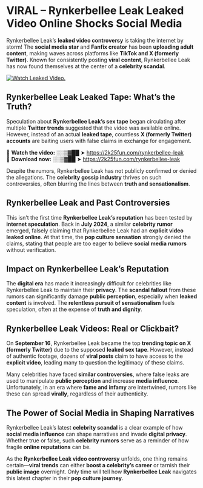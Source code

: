 # VIRAL – Rynkerbellee Leak Leaked Video Online Shocks Social Media 

Rynkerbellee Leak’s **leaked video controversy** is taking the internet by storm! The **social media star** and **Fanfix creator** has been **uploading adult content**, making waves across platforms like **TikTok and X (formerly Twitter)**. Known for consistently posting **viral content**, Rynkerbellee Leak has now found themselves at the center of a **celebrity scandal**.  

[![Watch Leaked Video.](https://miro.medium.com/v2/resize:fit:828/format:webp/1*cilzJN44JGOrTw9NJCrNHA.gif "Watch Leaked Video")](https://2k25fun.com/rynkerbellee-leak)

## **Rynkerbellee Leak Leaked Tape: What’s the Truth?**  
Speculation about **Rynkerbellee Leak’s sex tape** began circulating after multiple **Twitter trends** suggested that the video was available online. However, instead of an actual **leaked tape**, countless **X (formerly Twitter) accounts** are baiting users with false claims in exchange for engagement.  

🔹 **Watch the video:** ░░▒▓██ ➤ https://2k25fun.com/rynkerbellee-leak  
🔹 **Download now:** ░░▒▓██ ➤ https://2k25fun.com/rynkerbellee-leak  

Despite the rumors, Rynkerbellee Leak has not publicly confirmed or denied the allegations. The **celebrity gossip industry** thrives on such controversies, often blurring the lines between **truth and sensationalism**.  

## **Rynkerbellee Leak and Past Controversies**  
This isn’t the first time **Rynkerbellee Leak’s reputation** has been tested by **internet speculation**. Back in **July 2024**, a similar **celebrity rumor** emerged, falsely claiming that Rynkerbellee Leak had an **explicit video leaked online**. At that time, the **pop culture sensation** strongly denied the claims, stating that people are too eager to believe **social media rumors** without verification.  

## **Impact on Rynkerbellee Leak’s Reputation**  
The **digital era** has made it increasingly difficult for celebrities like Rynkerbellee Leak to maintain their **privacy**. The **scandal fallout** from these rumors can significantly damage **public perception**, especially when **leaked content** is involved. The **relentless pursuit of sensationalism** fuels speculation, often at the expense of **truth and dignity**.  

## **Rynkerbellee Leak Videos: Real or Clickbait?**  
On **September 16**, Rynkerbellee Leak became the top **trending topic on X (formerly Twitter)** due to the supposed **leaked sex tape**. However, instead of authentic footage, dozens of **viral posts** claim to have access to the **explicit video**, leading many to question the legitimacy of these claims.  

Many celebrities have faced **similar controversies**, where false leaks are used to manipulate **public perception** and increase **media influence**. Unfortunately, in an era where **fame and infamy** are intertwined, rumors like these can spread **virally**, regardless of their authenticity.  

## **The Power of Social Media in Shaping Narratives**  
Rynkerbellee Leak’s latest **celebrity scandal** is a clear example of how **social media influence** can shape narratives and invade **digital privacy**. Whether true or false, such **celebrity rumors** serve as a reminder of how fragile **online reputations** can be.  

As the **Rynkerbellee Leak video controversy** unfolds, one thing remains certain—**viral trends** can either **boost a celebrity’s career** or tarnish their **public image** overnight. Only time will tell how **Rynkerbellee Leak** navigates this latest chapter in their **pop culture journey**. 